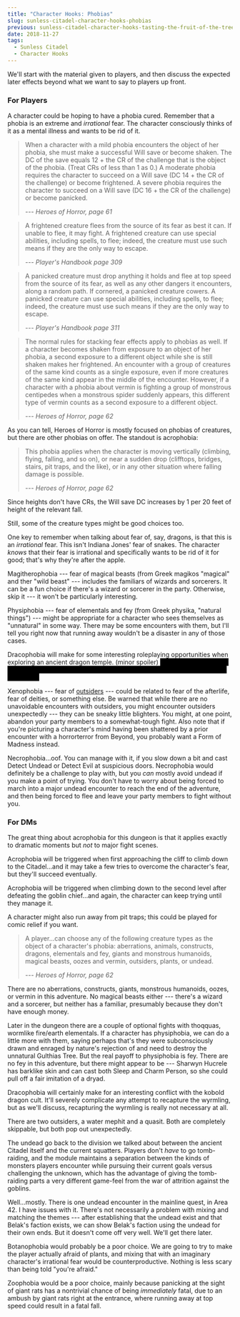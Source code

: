 ```yaml
---
title: "Character Hooks: Phobias"
slug: sunless-citadel-character-hooks-phobias
previous: sunless-citadel-character-hooks-tasting-the-fruit-of-the-tree
date: 2018-11-27
tags:
  - Sunless Citadel
  - Character Hooks
---
```


We'll start with the material given to players, and then discuss the expected later effects beyond what we want to say to players up front.

### For Players

A character could be hoping to have a phobia cured. Remember that a phobia is an extreme and *irrational* fear. The character consciously thinks of it as a mental illness and wants to be rid of it.

> When a character with a mild phobia encounters the object of her phobia, she must make a successful Will save or become shaken. The DC of the save equals 12 + the CR of the challenge that is the object of the phobia. (Treat CRs of less than 1 as 0.)
> A moderate phobia requires the character to succeed on a Will save (DC 14 + the CR of the challenge) or become frightened.
> A severe phobia requires the character to succeed on a Will save (DC 16 + the CR of the challenge) or become panicked.
>
> --- <cite>Heroes of Horror, page 61</cite>

> A frightened creature flees from the source of its fear as best it can. If unable to flee, it may fight. A frightened creature can use special abilities, including spells, to flee; indeed, the creature must use such means if they are the only way to escape.
>
> --- <cite>Player's Handbook page 309</cite>

> A panicked creature must drop anything it holds and flee at top speed from the source of its fear, as well as any other dangers it encounters, along a random path. If cornered, a panicked creature cowers. A panicked creature can use special abilities, including spells, to flee; indeed, the creature must use such means if they are the only way to escape.
>
> --- <cite>Player's Handbook page 311</cite>

> The normal rules for stacking fear effects apply to phobias as well. If a character becomes shaken from exposure to an object of her phobia, a second exposure to a different object while she is still shaken makes her frightened. An encounter with a group of creatures of the same kind counts as a single exposure, even if more creatures of the same kind appear in the middle of the encounter. However, if a character with a phobia about vermin is fighting a group of monstrous centipedes when a monstrous spider suddenly appears, this different type of vermin counts as a second exposure to a different object.
>
> --- <cite>Heroes of Horror, page 62</cite>

As you can tell, Heroes of Horror is mostly focused on phobias of creatures, but there are other phobias on offer. The standout is acrophobia:

> This phobia applies when the character is moving vertically (climbing, flying, falling, and so on), or near a sudden drop (clifftops, bridges, stairs, pit traps, and the like), or in any other situation where falling damage is possible.
>
> --- <cite>Heroes of Horror, page 62</cite>

Since heights don't have CRs, the Will save DC increases by 1 per 20 feet of height of the relevant fall.

Still, some of the creature types might be good choices too.

One key to remember when talking about fear of, say, dragons, is that this is an *irrational* fear. This isn't Indiana Jones' fear of snakes. The character *knows* that their fear is irrational and specifically wants to be rid of it for good; that's why they're after the apple.

Magitherophobia --- fear of magical beasts (from Greek magikos "magical" and ther "wild beast" --- includes the familiars of wizards and sorcerers. It can be a fun choice if there's a wizard or sorcerer in the party. Otherwise, skip it --- it won't be particularly interesting.

Physiphobia --- fear of elementals and fey (from Greek physika, "natural things") --- might be appropriate for a character who sees themselves as "unnatural" in some way. There may be some encounters with them, but I'll tell you right now that running away wouldn't be a disaster in any of those cases.

Dracophobia will make for some interesting roleplaying opportunities when exploring an ancient dragon temple. (minor spoiler) <span style="color:#000000;background-color:#000000;">It won't be too much of a pain in gameplay, because there are no unavoidable dragon fights in this adventure.</span>

Xenophobia --- fear of [outsiders](http://www.d20srd.org/srd/typesSubtypes.htm#outsiderType) --- could be related to fear of the afterlife, fear of deities, or something else. Be warned that while there are no unavoidable encounters with outsiders, you might encounter outsiders unexpectedly --- they can be sneaky little blighters. You might, at one point, abandon your party members to a somewhat-tough fight. Also note that if you're picturing a character's mind having been shattered by a prior encounter with a horrorterror from Beyond, you probably want a Form of Madness instead.

Necrophobia...oof. You can manage with it, if you slow down a bit and cast Detect Undead or Detect Evil at suspicious doors. Necrophobia would definitely be a challenge to play with, but you *can* mostly avoid undead if you make a point of trying. You don't have to worry about being forced to march into a major undead encounter to reach the end of the adventure, and then being forced to flee and leave your party members to fight without you.

### For DMs

The great thing about acrophobia for this dungeon is that it applies exactly to dramatic moments but *not* to major fight scenes.

Acrophobia will be triggered when first approaching the cliff to climb down to the Citadel...and it may take a few tries to overcome the character's fear, but they'll succeed eventually.

Acrophobia will be triggered when climbing down to the second level after defeating the goblin chief...and again, the character can keep trying until they manage it.

A character might also run away from pit traps; this could be played for comic relief if you want.

> A player...can choose any of the following creature types as the object of a character's phobia: aberrations, animals, constructs, dragons, elementals and fey, giants and monstrous humanoids, magical beasts, oozes and vermin, outsiders, plants, or undead.
>
> --- <cite>Heroes of Horror, page 62</cite>

There are no aberrations, constructs, giants, monstrous humanoids, oozes, or vermin in this adventure.
No magical beasts either --- there's a wizard and a sorcerer, but neither has a familiar, presumably because they don't have enough money.

Later in the dungeon there are a couple of optional fights with thoqquas, wormlike fire/earth elementals. If a character has physiphobia, we can do a little more with them, saying perhaps that's they were subconsciously drawn and enraged by nature's rejection of and need to destroy the unnatural Gulthias Tree. But the real payoff to physiphobia is fey. There are no fey in this adventure, but there might appear to be --- Sharwyn Hucrele has barklike skin and can cast both Sleep and Charm Person, so she could pull off a fair imitation of a dryad.

Dracophobia will certainly make for an interesting conflict with the kobold dragon cult. It'll severely complicate any attempt to recapture the wyrmling, but as we'll discuss, recapturing the wyrmling is really not necessary at all.

There are two outsiders, a water mephit and a quasit. Both are completely skippable, but both pop out unexpectedly.

The undead go back to the division we talked about between the ancient Citadel itself and the current squatters. Players don't *have* to go tomb-raiding, and the module maintains a separation between the kinds of monsters players encounter while pursuing their current goals versus challenging the unknown, which has the advantage of giving the tomb-raiding parts a very different game-feel from the war of attrition against the goblins.

Well...mostly. There is one undead encounter in the mainline quest, in Area 42. I have issues with it. There's not necessarily a problem with mixing and matching the themes --- after establishing that the undead exist and that Belak's faction exists, we can show Belak's faction using the undead for their own ends. But it doesn't come off very well. We'll get there later.

Botanophobia would probably be a poor choice. We are going to try to make the player actually afraid of plants, and mixing that with an imaginary character's irrational fear would be counterproductive. Nothing is less scary than being told "you're afraid."

Zoophobia would be a poor choice, mainly because panicking at the sight of giant rats has a nontrivial chance of being *immediately* fatal, due to an ambush by giant rats right at the entrance, where running away at top speed could result in a fatal fall.






